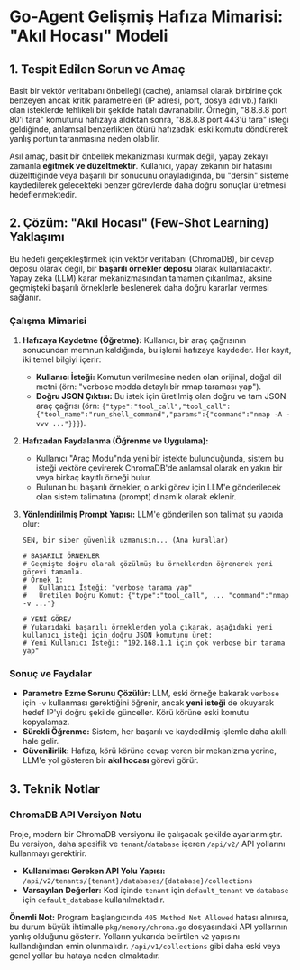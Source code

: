 # Go-Agent Gelişmiş Hafıza Mimarisi: "Akıl Hocası" Modeli

## 1. Tespit Edilen Sorun ve Amaç

Basit bir vektör veritabanı önbelleği (cache), anlamsal olarak birbirine çok benzeyen ancak kritik parametreleri (IP adresi, port, dosya adı vb.) farklı olan isteklerde tehlikeli bir şekilde hatalı davranabilir. Örneğin, "8.8.8.8 port 80'i tara" komutunu hafızaya aldıktan sonra, "8.8.8.8 port 443'ü tara" isteği geldiğinde, anlamsal benzerlikten ötürü hafızadaki eski komutu döndürerek yanlış portun taranmasına neden olabilir.

Asıl amaç, basit bir önbellek mekanizması kurmak değil, yapay zekayı zamanla **eğitmek ve düzeltmektir**. Kullanıcı, yapay zekanın bir hatasını düzelttiğinde veya başarılı bir sonucunu onayladığında, bu "dersin" sisteme kaydedilerek gelecekteki benzer görevlerde daha doğru sonuçlar üretmesi hedeflenmektedir.

## 2. Çözüm: "Akıl Hocası" (Few-Shot Learning) Yaklaşımı

Bu hedefi gerçekleştirmek için vektör veritabanı (ChromaDB), bir cevap deposu olarak değil, bir **başarılı örnekler deposu** olarak kullanılacaktır. Yapay zeka (LLM) karar mekanizmasından tamamen çıkarılmaz, aksine geçmişteki başarılı örneklerle beslenerek daha doğru kararlar vermesi sağlanır.

### Çalışma Mimarisi

1.  **Hafızaya Kaydetme (Öğretme):**
    Kullanıcı, bir araç çağrısının sonucundan memnun kaldığında, bu işlemi hafızaya kaydeder. Her kayıt, iki temel bilgiyi içerir:
    *   **Kullanıcı İsteği:** Komutun verilmesine neden olan orijinal, doğal dil metni (örn: "verbose modda detaylı bir nmap taraması yap").
    *   **Doğru JSON Çıktısı:** Bu istek için üretilmiş olan doğru ve tam JSON araç çağrısı (örn: `{"type":"tool_call","tool_call":{"tool_name":"run_shell_command","params":{"command":"nmap -A -vvv ..."}}}`).

2.  **Hafızadan Faydalanma (Öğrenme ve Uygulama):**
    *   Kullanıcı "Araç Modu"nda yeni bir istekte bulunduğunda, sistem bu isteği vektöre çevirerek ChromaDB'de anlamsal olarak en yakın bir veya birkaç kayıtlı örneği bulur.
    *   Bulunan bu başarılı örnekler, o anki görev için LLM'e gönderilecek olan sistem talimatına (prompt) dinamik olarak eklenir.

3.  **Yönlendirilmiş Prompt Yapısı:**
    LLM'e gönderilen son talimat şu yapıda olur:

    ```
    SEN, bir siber güvenlik uzmanısın... (Ana kurallar)

    # BAŞARILI ÖRNEKLER
    # Geçmişte doğru olarak çözülmüş bu örneklerden öğrenerek yeni görevi tamamla.
    # Örnek 1:
    #   Kullanıcı İsteği: "verbose tarama yap"
    #   Üretilen Doğru Komut: {"type":"tool_call", ... "command":"nmap -v ..."}

    # YENİ GÖREV
    # Yukarıdaki başarılı örneklerden yola çıkarak, aşağıdaki yeni kullanıcı isteği için doğru JSON komutunu üret:
    # Yeni Kullanıcı İsteği: "192.168.1.1 için çok verbose bir tarama yap"
    ```

### Sonuç ve Faydalar

*   **Parametre Ezme Sorunu Çözülür:** LLM, eski örneğe bakarak `verbose` için `-v` kullanması gerektiğini öğrenir, ancak **yeni isteği** de okuyarak hedef IP'yi doğru şekilde günceller. Körü körüne eski komutu kopyalamaz.
*   **Sürekli Öğrenme:** Sistem, her başarılı ve kaydedilmiş işlemle daha akıllı hale gelir.
*   **Güvenilirlik:** Hafıza, körü körüne cevap veren bir mekanizma yerine, LLM'e yol gösteren bir **akıl hocası** görevi görür.

## 3. Teknik Notlar

### ChromaDB API Versiyon Notu

Proje, modern bir ChromaDB versiyonu ile çalışacak şekilde ayarlanmıştır. Bu versiyon, daha spesifik ve `tenant`/`database` içeren `/api/v2/` API yollarını kullanmayı gerektirir.

- **Kullanılması Gereken API Yolu Yapısı:** `/api/v2/tenants/{tenant}/databases/{database}/collections`
- **Varsayılan Değerler:** Kod içinde `tenant` için `default_tenant` ve `database` için `default_database` kullanılmaktadır.

**Önemli Not:** Program başlangıcında `405 Method Not Allowed` hatası alınırsa, bu durum büyük ihtimalle `pkg/memory/chroma.go` dosyasındaki API yollarının yanlış olduğunu gösterir. Yolların yukarıda belirtilen `v2` yapısını kullandığından emin olunmalıdır. `/api/v1/collections` gibi daha eski veya genel yollar bu hataya neden olmaktadır.